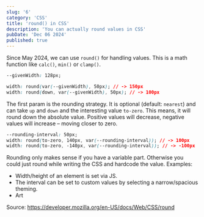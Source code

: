 ```yaml
---
slug: '6'
category: 'CSS'
title: 'round() in CSS'
description: 'You can actually round values in CSS'
pubDate: 'Dec 06 2024'
published: true
---
```


Since May 2024, we can use `round()` for handling values. This is a math function like `calc()`, `min()` or `clamp()`.

```css
--givenWidth: 128px;

width: round(var(--givenWidth), 50px); // -> 150px
width: round(down, var(--givenWidth), 50px); // -> 100px
```

The first param is the rounding strategy. It is optional (default: `nearest`) and can take `up` and `down` and the interesting value `to-zero`. This means, it will round down the absolute value. Positive values will decrease, negative values will increase – moving closer to zero.

```css
--rounding-interval: 50px;
width: round(to-zero, 140px, var(--rounding-interval)); // -> 100px
width: round(to-zero, -140px, var(--rounding-interval)); // -> -100px
```

Rounding only makes sense if you have a variable part. Otherwise you could just round while writing the CSS and hardcode the value. Examples:

- Width/height of an element is set via JS.
- The interval can be set to custom values by selecting a narrow/spacious theming.
- Art

Source: https://developer.mozilla.org/en-US/docs/Web/CSS/round